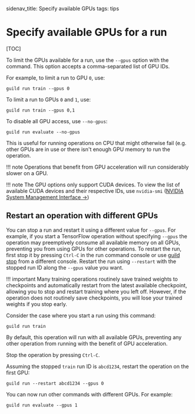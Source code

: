 sidenav_title: Specify available GPUs
tags: tips

# Specify available GPUs for a run

[TOC]

To limit the GPUs available for a run, use the `--gpus` option with
the [](cmd:run) command. This option accepts a comma-separated list of
GPU IDs.

For example, to limit a run to GPU `0`, use:

``` command
guild run train --gpus 0
```

To limit a run to GPUs `0` and `1`, use:

``` command
guild run train --gpus 0,1
```

To disable all GPU access, use `--no-gpus`:

``` command
guild run evaluate --no-gpus
```

This is useful for running operations on CPU that might otherwise fail
(e.g. other GPUs are in use or there isn't enough GPU memory to run
the operation.

!!! note
    Operations that benefit from GPU acceleration will run
    considerably slower on a GPU.

!!! note
    The GPU options only support CUDA devices. To view the list
    of available CUDA devices and their respective IDs, use
    ``nvidia-smi`` ([NVIDIA System Management Interface
    ->](https://developer.nvidia.com/nvidia-system-management-interface))

## Restart an operation with different GPUs

You can stop a run and restart it using a different value for
`--gpus`. For example, if you start a TensorFlow operation without
specifying `--gpus` the operation may preemptively consume all
available memory on all GPUs, preventing you from using GPUs for other
operations. To restart the run, first stop it by pressing `Ctrl-C` in
the run command console or use [guild stop](cmd:stop) from a different
console. Restart the run using `--restart` with the stopped run ID
along the `--gpus` value you want.

!!! important
    Many training operations routinely save trained weights
    to checkpoints and automatically restart from the latest available
    checkpoint, allowing you to stop and restart training where you
    left off. However, if the operation does not routinely save
    checkpoints, you will lose your trained weights if you stop early.

Consider the case where you start a run using this command:

``` command
guild run train
```

By default, this operation will run with all available GPUs,
preventing any other operation from running with the benefit of GPU
acceleration.

Stop the operation by pressing `Ctrl-C`.

Assuming the stopped `train` run ID is `abcd1234`, restart the
operation on the first GPU:

``` command
guild run --restart abcd1234 --gpus 0
```

You can now run other commands with different GPUs. For example:

``` command
guild run evaluate --gpus 1
```
